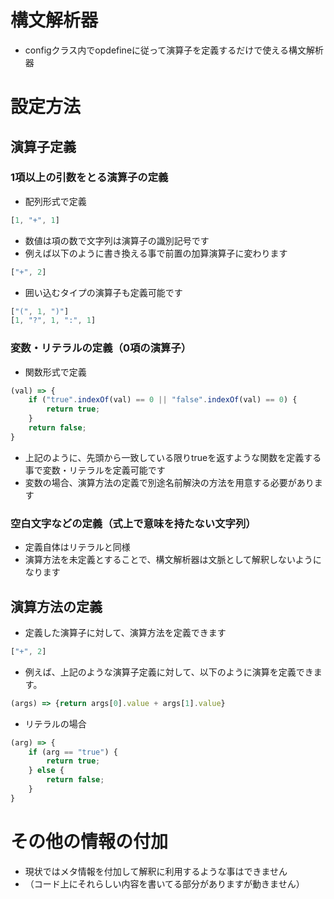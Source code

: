 # 構文解析器
* configクラス内でopdefineに従って演算子を定義するだけで使える構文解析器

# 設定方法
## 演算子定義
### 1項以上の引数をとる演算子の定義
* 配列形式で定義
```javascript
[1, "+", 1]
```
* 数値は項の数で文字列は演算子の識別記号です
* 例えば以下のように書き換える事で前置の加算演算子に変わります
```javascript
["+", 2]
```
* 囲い込むタイプの演算子も定義可能です
```javascript
["(", 1, ")"]
[1, "?", 1, ":", 1]
```
### 変数・リテラルの定義（0項の演算子）
* 関数形式で定義
```javascript
(val) => {
    if ("true".indexOf(val) == 0 || "false".indexOf(val) == 0) {
        return true;
    }
    return false;
}
```
* 上記のように、先頭から一致している限りtrueを返すような関数を定義する事で変数・リテラルを定義可能です
* 変数の場合、演算方法の定義で別途名前解決の方法を用意する必要があります
### 空白文字などの定義（式上で意味を持たない文字列）
* 定義自体はリテラルと同様
* 演算方法を未定義とすることで、構文解析器は文脈として解釈しないようになります

## 演算方法の定義
* 定義した演算子に対して、演算方法を定義できます
```javascript
["+", 2]
```
* 例えば、上記のような演算子定義に対して、以下のように演算を定義できます。
```javascript
(args) => {return args[0].value + args[1].value}
```
* リテラルの場合
```javascript
(arg) => {
    if (arg == "true") {
        return true;
    } else {
        return false;
    }
}
```

# その他の情報の付加
* 現状ではメタ情報を付加して解釈に利用するような事はできません
* （コード上にそれらしい内容を書いてる部分がありますが動きません）

